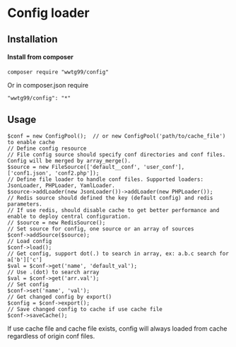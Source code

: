 # Config loader

## Installation

#### Install from composer
```
composer require "wwtg99/config"
```
Or in composer.json require
```
"wwtg99/config": "*"
```

## Usage

```
$conf = new ConfigPool();  // or new ConfigPool('path/to/cache_file') to enable cache
// Define config resource
// File config source should specify conf directories and conf files. Config will be merged by array_merge().
$source = new FileSource(['default__conf', 'user_conf'], ['conf1.json', 'conf2.php']);
// Define file loader to handle conf files. Supported loaders: JsonLoader, PHPLoader, YamlLoader.
$source->addLoader(new JsonLoader())->addLoader(new PHPLoader());
// Redis source should defined the key (default config) and redis parameters.
// If use redis, should disable cache to get better performance and enable to deploy central configuration.
// $source = new RedisSource();
// Set source for config, one source or an array of sources
$conf->addSource($source);
// Load config
$conf->load();
// Get config, support dot(.) to search in array, ex: a.b.c search for a['b']['c']
$val = $conf->get('name', 'default_val');
// Use .(dot) to search array
$val = $conf->get('arr.val');
// Set config
$conf->set('name', 'val');
// Get changed config by export()
$config = $conf->export();
// Save changed config to cache if use cache file
$conf->saveCache();
```

If use cache file and cache file exists, config will always loaded from cache regardless of origin conf files.
